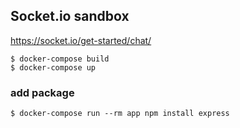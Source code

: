 ## Socket.io sandbox
https://socket.io/get-started/chat/

```
$ docker-compose build
$ docker-compose up
```

### add package

```
$ docker-compose run --rm app npm install express
```
